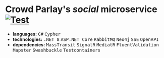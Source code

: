 # Crowd Parlay's *social* microservice [![Test](https://github.com/crowdparlay/social/actions/workflows/test.yml/badge.svg)](https://github.com/crowdparlay/social/actions/workflows/test.yml)
- **languages:** <kbd>C#</kbd> <kbd>Cypher</kbd>
- **technologies:** <kbd>.NET 8</kbd> <kbd>ASP.NET Core</kbd> <kbd>RabbitMQ</kbd> <kbd>Neo4j</kbd> <kbd>SSE</kbd> <kbd>OpenAPI</kbd>
- **dependencies:** <kbd>MassTransit</kbd> <kbd>SignalR</kbd> <kbd>MediatR</kbd> <kbd>FluentValidation</kbd> <kbd>Mapster</kbd> <kbd>Swashbuckle</kbd> <kbd>Testcontainers</kbd>
